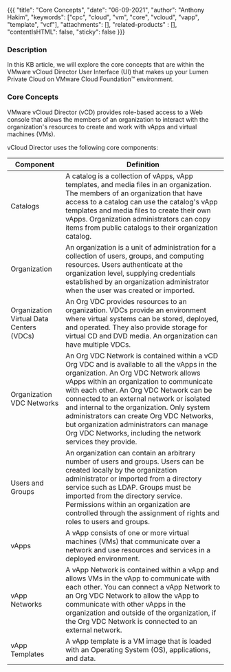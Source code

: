 {{{
  "title": "Core Concepts",
  "date": "06-09-2021",
  "author": "Anthony Hakim",
  "keywords": ["cpc", "cloud", "vm", "core", "vcloud", "vapp", "template", "vcf"],
  "attachments": [],
  "related-products" : [],
  "contentIsHTML": false,
  "sticky": false
}}}

### Description
In this KB article, we will explore the core concepts that are within the VMware vCloud Director User Interface (UI) that makes up your Lumen Private Cloud on VMware Cloud Foundation™ environment.

### Core Concepts
VMware vCloud Director (vCD) provides role-based access to a Web console that allows the members of an organization to interact with the organization's resources to create and work with vApps and virtual machines (VMs).

vCloud Director uses the following core components:

| Component | Definition |
| --------- | ---------- |
| Catalogs | A catalog is a collection of vApps, vApp templates, and media files in an organization. The members of an organization that have access to a catalog can use the catalog's vApp templates and media files to create their own vApps. Organization administrators can copy items from public catalogs to their organization catalog.|
| Organization | An organization is a unit of administration for a collection of users, groups, and computing resources. Users authenticate at the organization level, supplying credentials established by an organization administrator when the user was created or imported. |
| Organization Virtual Data Centers (VDCs) | An Org VDC provides resources to an organization. VDCs provide an environment where virtual systems can be stored, deployed, and operated. They also provide storage for virtual CD and DVD media. An organization can have multiple VDCs. |
| Organization VDC Networks | An Org VDC Network is contained within a vCD Org VDC and is available to all the vApps in the organization. An Org VDC Network allows vApps within an organization to communicate with each other. An Org VDC Network can be connected to an external network or isolated and internal to the organization. Only system administrators can create Org VDC Networks, but organization administrators can manage Org VDC Networks, including the network services they provide. |
| Users and Groups | An organization can contain an arbitrary number of users and groups. Users can be created locally by the organization administrator or imported from a directory service such as LDAP. Groups must be imported from the directory service. Permissions within an organization are controlled through the assignment of rights and roles to users and groups. |
| vApps | A vApp consists of one or more virtual machines (VMs) that communicate over a network and use resources and services in a deployed environment. |
| vApp Networks | A vApp Network is contained within a vApp and allows VMs in the vApp to communicate with each other. You can connect a vApp Network to an Org VDC Network to allow the vApp to communicate with other vApps in the organization and outside of the organization, if the Org VDC Network is connected to an external network. |
| vApp Templates | A vApp template is a VM image that is loaded with an Operating System (OS), applications, and data. |
